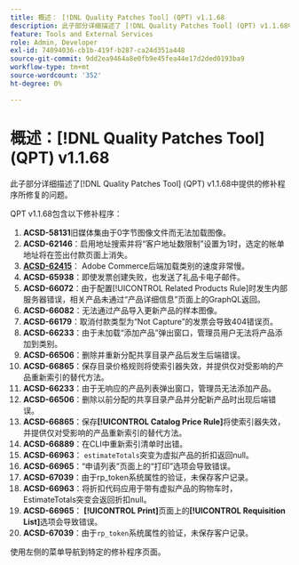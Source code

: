 ```yaml
---
title: 概述： [!DNL Quality Patches Tool] (QPT) v1.1.68
description: 此子部分详细描述了 [!DNL Quality Patches Tool] (QPT) v1.1.68中提供的修补程序所修复的问题。
feature: Tools and External Services
role: Admin, Developer
exl-id: 74094036-cb1b-419f-b287-ca24d351a448
source-git-commit: 9dd2ea9464a8e0fb9e45fea44e17d2ded0193ba9
workflow-type: tm+mt
source-wordcount: '352'
ht-degree: 0%

---
```


# 概述：[!DNL Quality Patches Tool] (QPT) v1.1.68

此子部分详细描述了[!DNL Quality Patches Tool] (QPT) v1.1.68中提供的修补程序所修复的问题。

QPT v1.1.68包含以下修补程序：
1. **ACSD-58131**&#x200B;旧媒体集由于0字节图像文件而无法加载图像。
1. **ACSD-62146**：启用地址搜索并将“客户地址数限制”设置为1时，选定的帐单地址将在签出付款页面上消失。
1. **[ACSD-62415](/help/tools/quality-patches-tool/patches-available-in-qpt/v1-1-68/acsd-62415-adobe-commerce-backend-loads-categories-very-slowly.md)**： Adobe Commerce后端加载类别的速度非常慢。
1. **ACSD-65938**：即使发票创建失败，也发送了礼品卡电子邮件。
1. **ACSD-66072**：由于配置[!UICONTROL Related Products Rule]时发生内部服务器错误，相关产品未通过“产品详细信息”页面上的GraphQL返回。
1. **ACSD-66082**：无法通过产品导入更新产品的样本图像。
1. **ACSD-66179**：取消付款类型为“Not Capture”的发票会导致404错误页。
1. **ACSD-66233**：由于未加载“添加产品”弹出窗口，管理员用户无法将产品添加到类别。
1. **ACSD-66506**：删除并重新分配共享目录产品后发生后端错误。
1. **ACSD-66865**：保存目录价格规则将使索引器失效，并提供仅对受影响的产品重新索引的替代方法。
1. **ACSD-66233**：由于无响应的产品列表弹出窗口，管理员无法添加产品。
1. **ACSD-66506**：删除以前分配的共享目录产品并分配新产品时出现后端错误。
1. **ACSD-66865**：保存&#x200B;**[!UICONTROL Catalog Price Rule]**&#x200B;将使索引器失效，并提供仅对受影响的产品重新索引的替代方法。
1. **ACSD-66889**：在CLI中重新索引清单时出错。
1. **ACSD-66963**： `estimateTotals`突变为虚拟产品的折扣返回null。
1. **ACSD-66965**：“申请列表”页面上的“打印”选项会导致错误。
1. **ACSD-67039**：由于rp_token系统属性的验证，未保存客户记录。
1. **ACSD-66963**：将折扣代码应用于带有虚拟产品的购物车时，EstimateTotals突变会返回折扣null。
1. **ACSD-66965**： **[!UICONTROL Print]**&#x200B;页面上的&#x200B;**[!UICONTROL Requisition List]**&#x200B;选项会导致错误。
1. **ACSD-67039**：由于`rp_token`系统属性的验证，未保存客户记录。


使用左侧的菜单导航到特定的修补程序页面。
